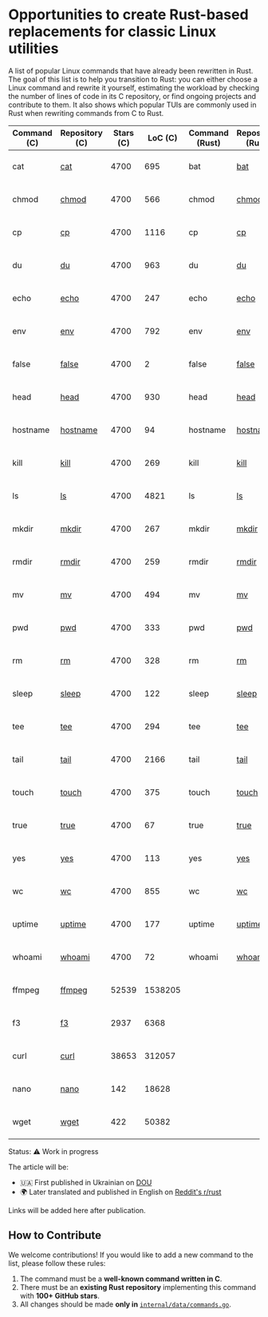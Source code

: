 # Opportunities to create Rust-based replacements for classic Linux utilities

A list of popular Linux commands that have already been rewritten in Rust.
The goal of this list is to help you transition to Rust: you can either choose a Linux command and rewrite it yourself, estimating the workload by checking the number of lines of code in its C repository, or find ongoing projects and contribute to them.
It also shows which popular TUIs are commonly used in Rust when rewriting commands from C to Rust.

| Command (C) | Repository (C) | Stars (C) | LoC (C) | Command (Rust) | Repository (Rust) | Stars (Rust) | LoC (Rust) | Alternatives | Search more |
|-------------|----------------|-----------|---------|----------------|-----------------|------------|---------|-------------|-------------|
| cat | [cat](https://github.com/coreutils/coreutils/blob/master/src/cat.c) | 4700 | 695 | bat | [bat](https://github.com/sharkdp/bat) | 54048 | 0 |  | [GitHub](https://github.com/search?l=Rust&q=%22cat%22+language%3ARust&type=repositories) / [Google](https://www.google.com/search?q=site%3Agithub.com+%22cat%22+AND+%22Rust%22) |
| chmod | [chmod](https://github.com/coreutils/coreutils/blob/master/src/chmod.c) | 4700 | 566 | chmod | [chmod](https://github.com/uutils/coreutils/tree/main/src/uu/chmod) | 21026 | 0 |  | [GitHub](https://github.com/search?l=Rust&q=%22chmod%22+language%3ARust&type=repositories) / [Google](https://www.google.com/search?q=site%3Agithub.com+%22chmod%22+AND+%22Rust%22) |
| cp | [cp](https://github.com/coreutils/coreutils/blob/master/src/cp.c) | 4700 | 1116 | cp | [cp](https://github.com/uutils/coreutils/tree/main/src/uu/cp) | 21026 | 0 |  | [GitHub](https://github.com/search?l=Rust&q=%22cp%22+language%3ARust&type=repositories) / [Google](https://www.google.com/search?q=site%3Agithub.com+%22cp%22+AND+%22Rust%22) |
| du | [du](https://github.com/coreutils/coreutils/blob/master/src/du.c) | 4700 | 963 | du | [du](https://github.com/uutils/coreutils/tree/main/src/uu/du) | 21026 | 0 |  | [GitHub](https://github.com/search?l=Rust&q=%22du%22+language%3ARust&type=repositories) / [Google](https://www.google.com/search?q=site%3Agithub.com+%22du%22+AND+%22Rust%22) |
| echo | [echo](https://github.com/coreutils/coreutils/blob/master/src/echo.c) | 4700 | 247 | echo | [echo](https://github.com/uutils/coreutils/tree/main/src/uu/echo) | 21026 | 0 |  | [GitHub](https://github.com/search?l=Rust&q=%22echo%22+language%3ARust&type=repositories) / [Google](https://www.google.com/search?q=site%3Agithub.com+%22echo%22+AND+%22Rust%22) |
| env | [env](https://github.com/coreutils/coreutils/blob/master/src/env.c) | 4700 | 792 | env | [env](https://github.com/uutils/coreutils/tree/main/src/uu/env) | 21026 | 0 |  | [GitHub](https://github.com/search?l=Rust&q=%22env%22+language%3ARust&type=repositories) / [Google](https://www.google.com/search?q=site%3Agithub.com+%22env%22+AND+%22Rust%22) |
| false | [false](https://github.com/coreutils/coreutils/blob/master/src/false.c) | 4700 | 2 | false | [false](https://github.com/uutils/coreutils/tree/main/src/uu/false) | 21026 | 0 |  | [GitHub](https://github.com/search?l=Rust&q=%22false%22+language%3ARust&type=repositories) / [Google](https://www.google.com/search?q=site%3Agithub.com+%22false%22+AND+%22Rust%22) |
| head | [head](https://github.com/coreutils/coreutils/blob/master/src/head.c) | 4700 | 930 | head | [head](https://github.com/uutils/coreutils/tree/main/src/uu/head) | 21026 | 0 |  | [GitHub](https://github.com/search?l=Rust&q=%22head%22+language%3ARust&type=repositories) / [Google](https://www.google.com/search?q=site%3Agithub.com+%22head%22+AND+%22Rust%22) |
| hostname | [hostname](https://github.com/coreutils/coreutils/blob/master/src/hostname.c) | 4700 | 94 | hostname | [hostname](https://github.com/uutils/coreutils/tree/main/src/uu/hostname) | 21026 | 0 |  | [GitHub](https://github.com/search?l=Rust&q=%22hostname%22+language%3ARust&type=repositories) / [Google](https://www.google.com/search?q=site%3Agithub.com+%22hostname%22+AND+%22Rust%22) |
| kill | [kill](https://github.com/coreutils/coreutils/blob/master/src/kill.c) | 4700 | 269 | kill | [kill](https://github.com/uutils/coreutils/tree/main/src/uu/kill) | 21026 | 0 |  | [GitHub](https://github.com/search?l=Rust&q=%22kill%22+language%3ARust&type=repositories) / [Google](https://www.google.com/search?q=site%3Agithub.com+%22kill%22+AND+%22Rust%22) |
| ls | [ls](https://github.com/coreutils/coreutils/blob/master/src/ls.c) | 4700 | 4821 | ls | [ls](https://github.com/uutils/coreutils/tree/main/src/uu/ls) | 21026 | 0 |  | [GitHub](https://github.com/search?l=Rust&q=%22ls%22+language%3ARust&type=repositories) / [Google](https://www.google.com/search?q=site%3Agithub.com+%22ls%22+AND+%22Rust%22) |
| mkdir | [mkdir](https://github.com/coreutils/coreutils/blob/master/src/mkdir.c) | 4700 | 267 | mkdir | [mkdir](https://github.com/uutils/coreutils/tree/main/src/uu/mkdir) | 21026 | 0 |  | [GitHub](https://github.com/search?l=Rust&q=%22mkdir%22+language%3ARust&type=repositories) / [Google](https://www.google.com/search?q=site%3Agithub.com+%22mkdir%22+AND+%22Rust%22) |
| rmdir | [rmdir](https://github.com/coreutils/coreutils/blob/master/src/rmdir.c) | 4700 | 259 | rmdir | [rmdir](https://github.com/uutils/coreutils/tree/main/src/uu/rmdir) | 21026 | 0 |  | [GitHub](https://github.com/search?l=Rust&q=%22rmdir%22+language%3ARust&type=repositories) / [Google](https://www.google.com/search?q=site%3Agithub.com+%22rmdir%22+AND+%22Rust%22) |
| mv | [mv](https://github.com/coreutils/coreutils/blob/master/src/mv.c) | 4700 | 494 | mv | [mv](https://github.com/uutils/coreutils/tree/main/src/uu/mv) | 21026 | 0 |  | [GitHub](https://github.com/search?l=Rust&q=%22mv%22+language%3ARust&type=repositories) / [Google](https://www.google.com/search?q=site%3Agithub.com+%22mv%22+AND+%22Rust%22) |
| pwd | [pwd](https://github.com/coreutils/coreutils/blob/master/src/pwd.c) | 4700 | 333 | pwd | [pwd](https://github.com/uutils/coreutils/tree/main/src/uu/pwd) | 21026 | 0 |  | [GitHub](https://github.com/search?l=Rust&q=%22pwd%22+language%3ARust&type=repositories) / [Google](https://www.google.com/search?q=site%3Agithub.com+%22pwd%22+AND+%22Rust%22) |
| rm | [rm](https://github.com/coreutils/coreutils/blob/master/src/rm.c) | 4700 | 328 | rm | [rm](https://github.com/uutils/coreutils/tree/main/src/uu/rm) | 21026 | 0 |  | [GitHub](https://github.com/search?l=Rust&q=%22rm%22+language%3ARust&type=repositories) / [Google](https://www.google.com/search?q=site%3Agithub.com+%22rm%22+AND+%22Rust%22) |
| sleep | [sleep](https://github.com/coreutils/coreutils/blob/master/src/sleep.c) | 4700 | 122 | sleep | [sleep](https://github.com/uutils/coreutils/tree/main/src/uu/sleep) | 21026 | 0 |  | [GitHub](https://github.com/search?l=Rust&q=%22sleep%22+language%3ARust&type=repositories) / [Google](https://www.google.com/search?q=site%3Agithub.com+%22sleep%22+AND+%22Rust%22) |
| tee | [tee](https://github.com/coreutils/coreutils/blob/master/src/tee.c) | 4700 | 294 | tee | [tee](https://github.com/uutils/coreutils/tree/main/src/uu/tee) | 21026 | 0 |  | [GitHub](https://github.com/search?l=Rust&q=%22tee%22+language%3ARust&type=repositories) / [Google](https://www.google.com/search?q=site%3Agithub.com+%22tee%22+AND+%22Rust%22) |
| tail | [tail](https://github.com/coreutils/coreutils/blob/master/src/tail.c) | 4700 | 2166 | tail | [tail](https://github.com/uutils/coreutils/tree/main/src/uu/tail) | 21026 | 0 |  | [GitHub](https://github.com/search?l=Rust&q=%22tail%22+language%3ARust&type=repositories) / [Google](https://www.google.com/search?q=site%3Agithub.com+%22tail%22+AND+%22Rust%22) |
| touch | [touch](https://github.com/coreutils/coreutils/blob/master/src/touch.c) | 4700 | 375 | touch | [touch](https://github.com/uutils/coreutils/tree/main/src/uu/touch) | 21026 | 0 |  | [GitHub](https://github.com/search?l=Rust&q=%22touch%22+language%3ARust&type=repositories) / [Google](https://www.google.com/search?q=site%3Agithub.com+%22touch%22+AND+%22Rust%22) |
| true | [true](https://github.com/coreutils/coreutils/blob/master/src/true.c) | 4700 | 67 | true | [true](https://github.com/uutils/coreutils/tree/main/src/uu/true) | 21026 | 0 |  | [GitHub](https://github.com/search?l=Rust&q=%22true%22+language%3ARust&type=repositories) / [Google](https://www.google.com/search?q=site%3Agithub.com+%22true%22+AND+%22Rust%22) |
| yes | [yes](https://github.com/coreutils/coreutils/blob/master/src/yes.c) | 4700 | 113 | yes | [yes](https://github.com/uutils/coreutils/tree/main/src/uu/yes) | 21026 | 0 |  | [GitHub](https://github.com/search?l=Rust&q=%22yes%22+language%3ARust&type=repositories) / [Google](https://www.google.com/search?q=site%3Agithub.com+%22yes%22+AND+%22Rust%22) |
| wc | [wc](https://github.com/coreutils/coreutils/blob/master/src/wc.c) | 4700 | 855 | wc | [wc](https://github.com/uutils/coreutils/tree/main/src/uu/wc) | 21026 | 0 |  | [GitHub](https://github.com/search?l=Rust&q=%22wc%22+language%3ARust&type=repositories) / [Google](https://www.google.com/search?q=site%3Agithub.com+%22wc%22+AND+%22Rust%22) |
| uptime | [uptime](https://github.com/coreutils/coreutils/blob/master/src/uptime.c) | 4700 | 177 | uptime | [uptime](https://github.com/uutils/coreutils/tree/main/src/uu/uptime) | 21026 | 0 |  | [GitHub](https://github.com/search?l=Rust&q=%22uptime%22+language%3ARust&type=repositories) / [Google](https://www.google.com/search?q=site%3Agithub.com+%22uptime%22+AND+%22Rust%22) |
| whoami | [whoami](https://github.com/coreutils/coreutils/blob/master/src/whoami.c) | 4700 | 72 | whoami | [whoami](https://github.com/uutils/coreutils/tree/main/src/uu/whoami) | 21026 | 0 |  | [GitHub](https://github.com/search?l=Rust&q=%22whoami%22+language%3ARust&type=repositories) / [Google](https://www.google.com/search?q=site%3Agithub.com+%22whoami%22+AND+%22Rust%22) |
| ffmpeg | [ffmpeg](https://github.com/FFmpeg/FFmpeg) | 52539 | 1538205 |  |  |  |  |  | [GitHub](https://github.com/search?l=Rust&q=%22ffmpeg%22+language%3ARust&type=repositories) / [Google](https://www.google.com/search?q=site%3Agithub.com+%22ffmpeg%22+AND+%22Rust%22) |
| f3 | [f3](https://github.com/AltraMayor/f3) | 2937 | 6368 |  |  |  |  |  | [GitHub](https://github.com/search?l=Rust&q=%22f3%22+language%3ARust&type=repositories) / [Google](https://www.google.com/search?q=site%3Agithub.com+%22f3%22+AND+%22Rust%22) |
| curl | [curl](https://github.com/curl/curl) | 38653 | 312057 |  |  |  |  |  | [GitHub](https://github.com/search?l=Rust&q=%22curl%22+language%3ARust&type=repositories) / [Google](https://www.google.com/search?q=site%3Agithub.com+%22curl%22+AND+%22Rust%22) |
| nano | [nano](https://github.com/madnight/nano) | 142 | 18628 |  |  |  |  |  | [GitHub](https://github.com/search?l=Rust&q=%22nano%22+language%3ARust&type=repositories) / [Google](https://www.google.com/search?q=site%3Agithub.com+%22nano%22+AND+%22Rust%22) |
| wget | [wget](https://github.com/mirror/wget) | 422 | 50382 |  |  |  |  |  | [GitHub](https://github.com/search?l=Rust&q=%22wget%22+language%3ARust&type=repositories) / [Google](https://www.google.com/search?q=site%3Agithub.com+%22wget%22+AND+%22Rust%22) |

Status: ⚠️ Work in progress

The article will be:
- 🇺🇦 First published in Ukrainian on [DOU](https://dou.ua/lenta/tags/Rust/)
- 🌍 Later translated and published in English on [Reddit's r/rust](https://www.reddit.com/r/rust/)

Links will be added here after publication.

## How to Contribute

We welcome contributions! If you would like to add a new command to the list, please follow these rules:

1. The command must be a **well-known command written in C**.
2. There must be an **existing Rust repository** implementing this command with **100+ GitHub stars**.
3. All changes should be made **only in** [`internal/data/commands.go`](https://github.com/doutivity/which-linux-commands-to-rewrite-in-rust/blob/main/internal/data/commands.go).
